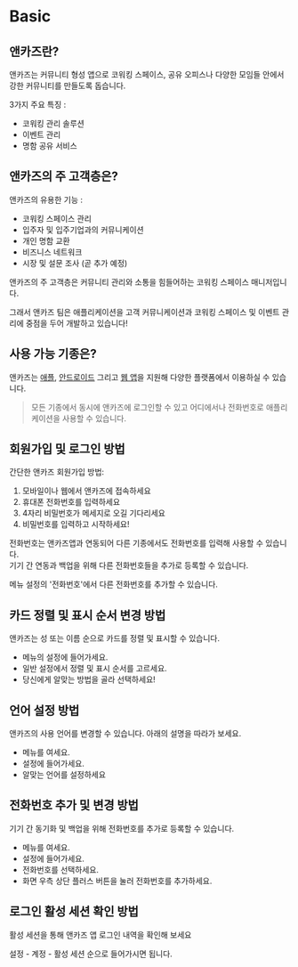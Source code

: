 # Basic

## 앤카즈란?

앤카즈는 커뮤니티 형성 앱으로 코워킹 스페이스, 공유 오피스나 다양한 모임들 안에서 강한 커뮤니티를 만들도록 돕습니다.

3가지 주요 특징 :
* 코워킹 관리 솔루션
* 이벤트 관리
* 명함 공유 서비스

## 앤카즈의 주 고객층은?

앤카즈의 유용한 기능 :

* 코워킹 스페이스 관리
* 입주자 및 입주기업과의 커뮤니케이션
* 개인 명함 교환
* 비즈니스 네트워크
* 시장 및 설문 조사 \(곧 추가 예정\)

앤카즈의 주 고객층은 커뮤니티 관리와 소통을 힘들어하는 코워킹 스페이스 매니저입니다. 

그래서 앤카즈 팀은 애플리케이션을 고객 커뮤니케이션과 코워킹 스페이스 및 이벤트 관리에 중점을 두어 개발하고 있습니다!

## 사용 가능 기종은?

앤카즈는 [애플](https://itunes.apple.com/us/app/cards-contacts/id1291226540?ls=1&mt=8), [안드로이드](https://play.google.com/store/apps/details?id=com.cardscorp.contacts) 그리고 [웹 앱](https://andcards.com/login)을 지원해 다양한 플랫폼에서 이용하실 수 있습니다.

> 모든 기종에서 동시에 앤카즈에 로그인할 수 있고 어디에서나 전화번호로 애플리케이션을 사용할 수 있습니다.

## 회원가입 및 로그인 방법

간단한 앤카즈 회원가입 방법:

1. 모바일이나 웹에서 앤카즈에 접속하세요
2. 휴대폰 전화번호를 입력하세요
3. 4자리 비밀번호가 메세지로 오길 기다리세요 
4. 비밀번호를 입력하고 시작하세요!

전화번호는 앤카즈앱과 연동되어 다른 기종에서도 전화번호를 입력해 사용할 수 있습니다.   
기기 간 연동과 백업을 위해 다른 전화번호들을 추가로 등록할 수 있습니다.

메뉴 설정의 '전화번호'에서 다른 전화번호를 추가할 수 있습니다.

## 카드 정렬 및 표시 순서 변경 방법

앤카즈는 성 또는 이름 순으로 카드를 정렬 및 표시할 수 있습니다.

* 메뉴의 설정에 들어가세요.
* 일반 설정에서 정렬 및 표시 순서를 고르세요.
* 당신에게 알맞는 방법을 골라 선택하세요!

## 언어 설정 방법

앤카즈의 사용 언어를 변경할 수 있습니다. 아래의 설명을 따라가 보세요.

* 메뉴를 여세요.
* 설정에 들어가세요.
* 알맞는 언어를 설정하세요

## 전화번호 추가 및 변경 방법

기기 간 동기화 및 백업을 위해 전화번호를 추가로 등록할 수 있습니다.

* 메뉴를 여세요.
* 설정에 들어가세요.
* 전화번호를 선택하세요.
* 화면 우측 상단 플러스 버튼을 눌러 전화번호를 추가하세요.

## 로그인 활성 세션 확인 방법

활성 세션을 통해 앤카즈 앱 로그인 내역을 확인해 보세요

설정 - 계정 - 활성 세션 순으로 들어가시면 됩니다.

